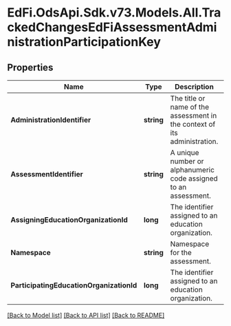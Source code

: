 # EdFi.OdsApi.Sdk.v73.Models.All.TrackedChangesEdFiAssessmentAdministrationParticipationKey

## Properties

Name | Type | Description | Notes
------------ | ------------- | ------------- | -------------
**AdministrationIdentifier** | **string** | The title or name of the assessment in the context of its administration. | [optional] 
**AssessmentIdentifier** | **string** | A unique number or alphanumeric code assigned to an assessment. | [optional] 
**AssigningEducationOrganizationId** | **long** | The identifier assigned to an education organization. | [optional] 
**Namespace** | **string** | Namespace for the assessment. | [optional] 
**ParticipatingEducationOrganizationId** | **long** | The identifier assigned to an education organization. | [optional] 

[[Back to Model list]](../../README.md#documentation-for-models) [[Back to API list]](../../README.md#documentation-for-api-endpoints) [[Back to README]](../../README.md)

